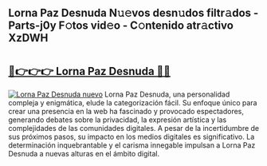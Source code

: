 ## Lorna Paz Desnuda N𝚞𝚎vos desn𝚞dos filtr𝚊dos - Parts-j0y F𝚘tos vid𝚎o - C𝚘ntenido atr𝚊ctivo XzDWH

# <h2><a href="http://mbbeclo.tromn.icu/?c=Lorna+Paz+Desnuda">🔗👉👉👉 Lorna Paz Desnuda 🔗🔗</a></h2>

[![Lorna Paz Desnuda nuevo](https://i.imgur.com/pEAQMta.gif)](http://mbbeclo.tromn.icu/?c=Lorna+Paz+Desnuda)
Lorna Paz Desnuda, una personalidad compleja y enigmática, elude la categorización fácil. Su enfoque único para crear una presencia en la web ha fascinado y provocado espectadores, generando debates sobre la privacidad, la expresión artística y las complejidades de las comunidades digitales. A pesar de la incertidumbre de sus próximos pasos, su impacto en los medios digitales es significativo. La determinación inquebrantable y el carisma innegable impulsan a Lorna Paz Desnuda a nuevas alturas en el ámbito digital.
